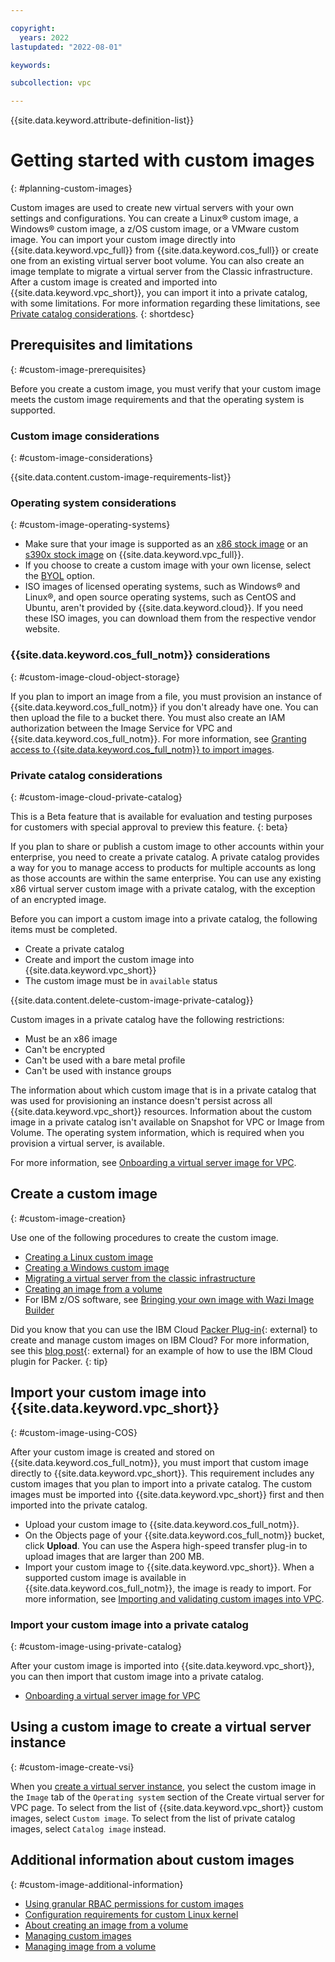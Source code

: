 ```yaml
---

copyright:
  years: 2022
lastupdated: "2022-08-01"

keywords:

subcollection: vpc

---
```


{{site.data.keyword.attribute-definition-list}}

# Getting started with custom images
{: #planning-custom-images}

Custom images are used to create new virtual servers with your own settings and configurations. You can create a Linux&reg; custom image, a Windows&reg; custom image, a z/OS custom image, or a VMware custom image. You can import your custom image directly into {{site.data.keyword.vpc_full}} from {{site.data.keyword.cos_full}} or create one from an existing virtual server boot volume. You can also create an image template to migrate a virtual server from the Classic infrastructure. After a custom image is created and imported into {{site.data.keyword.vpc_short}}, you can import it into a private catalog, with some limitations. For more information regarding these limitations, see [Private catalog considerations](/docs/vpc?topic=vpc-planning-custom-images#custom-image-cloud-private-catalog).
{: shortdesc}

## Prerequisites and limitations
{: #custom-image-prerequisites}

Before you create a custom image, you must verify that your custom image meets the custom image requirements and that the operating system is supported.

### Custom image considerations
{: #custom-image-considerations}

{{site.data.content.custom-image-requirements-list}}

### Operating system considerations
{: #custom-image-operating-systems}

* Make sure that your image is supported as an [x86 stock image](/docs/vpc?topic=vpc-about-images) or an [s390x stock image](/docs/vpc?topic=vpc-vsabout-images) on {{site.data.keyword.vpc_full}}.
* If you choose to create a custom image with your own license, select the [BYOL](/docs/vpc?topic=vpc-byol-vpc-about) option.
* ISO images of licensed operating systems, such as Windows&reg; and Linux&reg;, and open source operating systems, such as CentOS and Ubuntu, aren't provided by {{site.data.keyword.cloud}}. If you need these ISO images, you can download them from the respective vendor website.

### {{site.data.keyword.cos_full_notm}} considerations
{: #custom-image-cloud-object-storage}

If you plan to import an image from a file, you must provision an instance of {{site.data.keyword.cos_full_notm}} if you don't already have one. You can then upload the file to a bucket there. You must also create an IAM authorization between the Image Service for VPC and {{site.data.keyword.cos_full_notm}}. For more information, see [Granting access to {{site.data.keyword.cos_full_notm}} to import images](/docs/vpc?topic=vpc-object-storage-prereq&interface=cli).

### Private catalog considerations
{: #custom-image-cloud-private-catalog}

This is a Beta feature that is available for evaluation and testing purposes for customers with special approval to preview this feature.
{: beta}

If you plan to share or publish a custom image to other accounts within your enterprise, you need to create a private catalog. A private catalog provides a way for you to manage access to products for multiple accounts as long as those accounts are within the same enterprise. You can use any existing x86 virtual server custom image with a private catalog, with the exception of an encrypted image.

Before you can import a custom image into a private catalog, the following items must be completed.

* Create a private catalog
* Create and import the custom image into {{site.data.keyword.vpc_short}}
* The custom image must be in `available` status

{{site.data.content.delete-custom-image-private-catalog}}

Custom images in a private catalog have the following restrictions:

* Must be an x86 image
* Can't be encrypted
* Can't be used with a bare metal profile
* Can't be used with instance groups

The information about which custom image that is in a private catalog that was used for provisioning an instance doesn't persist across all {{site.data.keyword.vpc_short}} resources. Information about the custom image in a private catalog isn't available on Snapshot for VPC or Image from Volume. The operating system information, which is required when you provision a virtual server, is available.

For more information, see [Onboarding a virtual server image for VPC](/docs/account?topic=account-catalog-vsivpc-tutorial&interface=ui).

## Create a custom image
{: #custom-image-creation}

Use one of the following procedures to create the custom image.

* [Creating a Linux custom image](/docs/vpc?topic=vpc-create-linux-custom-image)
* [Creating a Windows custom image](/docs/vpc?topic=vpc-create-windows-custom-image)
* [Migrating a virtual server from the classic infrastructure](/docs/vpc?topic=vpc-migrate-vsi-to-vpc)
* [Creating an image from a volume](/docs/vpc?topic=vpc-create-ifv&interface=ui)
* For IBM z/OS software, see [Bringing your own image with Wazi Image Builder](https://www.ibm.com/docs/en/wazi-aas/1.0.0?topic=bringing-your-own-image-wazi-image-builder)

Did you know that you can use the IBM Cloud [Packer Plug-in](https://github.com/IBM/packer-plugin-ibmcloud){: external} to create and manage custom images on IBM Cloud? For more information, see this [blog post](https://www.ibm.com/cloud/blog/build-hardened-and-pre-configured-vpc-custom-images-with-packer){: external} for an example of how to use the IBM Cloud plugin for Packer.
{: tip}

## Import your custom image into {{site.data.keyword.vpc_short}}
{: #custom-image-using-COS}

After your custom image is created and stored on {{site.data.keyword.cos_full_notm}}, you must import that custom image directly to {{site.data.keyword.vpc_short}}. This requirement includes any custom images that you plan to import into a private catalog. The custom images must be imported into {{site.data.keyword.vpc_short}} first and then imported into the private catalog.

* Upload your custom image to {{site.data.keyword.cos_full_notm}}.
* On the Objects page of your {{site.data.keyword.cos_full_notm}} bucket, click **Upload**. You can use the Aspera high-speed transfer plug-in to upload images that are larger than 200 MB.
* Import your custom image to {{site.data.keyword.vpc_short}}. When a supported custom image is available in {{site.data.keyword.cos_full_notm}}, the image is ready to import. For more information, see [Importing and validating custom images into VPC](/docs/vpc?topic=vpc-importing-custom-images-vpc).

### Import your custom image into a private catalog
{: #custom-image-using-private-catalog}

After your custom image is imported into {{site.data.keyword.vpc_short}}, you can then import that custom image into a private catalog.

* [Onboarding a virtual server image for VPC](/docs/account?topic=account-catalog-vsivpc-tutorial&interface=ui)

## Using a custom image to create a virtual server instance
{: #custom-image-create-vsi}

When you [create a virtual server instance](/docs/vpc?topic=vpc-creating-virtual-servers), you select the custom image in the `Image` tab of the `Operating system` section of the Create virtual server for VPC page. To select from the list of {{site.data.keyword.vpc_short}} custom images, select `Custom image`. To select from the list of private catalog images, select `Catalog image` instead.


## Additional information about custom images
{: #custom-image-additional-information}

* [Using granular RBAC permissions for custom images](/docs/vpc?topic=vpc-using-granular-RBAC-permissions-for-custom-images)
* [Configuration requirements for custom Linux kernel](/docs/vpc?topic=vpc-configuration-requirements-for-custom-linux-kernels)
* [About creating an image from a volume](/docs/vpc?topic=vpc-image-from-volume-vpc&interface=ui)
* [Managing custom images](/docs/vpc?topic=vpc-managing-custom-images&interface=ui)
* [Managing image from a volume](/docs/vpc?topic=vpc-image-from-volume-vpc-manage&interface=ui)
